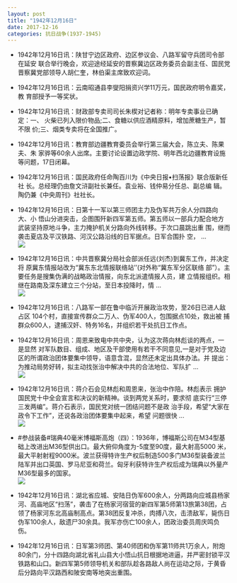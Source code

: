 ```yaml
---
layout: post
title: "1942年12月16日"
date: 2017-12-16
categories: 抗日战争(1937-1945)
---
```


<meta name="referrer" content="no-referrer" />

- 1942年12月16日讯：陕甘宁边区政府、边区参议会、八路军留守兵团司令部在延安 联合举行晚会，欢迎途经延安的晋察冀边区政务委员会副主任、国民党 晋察冀党部领导人胡仁奎，林伯渠主席致欢迎词。 

- 1942年12月16日讯：云南昭通县李燮阳捐资兴学11万元，国民政府明令嘉奖，教 育部授予一等奖状。 

- 1942年12月16日讯：财政部专卖司司长朱楔对记者称：明年专卖事业已确定：一、 火柴已列入限价物品;二、食糖以供应酒精原料，增加蔗糖生产，暂不限 价;三、烟类专卖将在全国推广。 

- 1942年12月16日讯：教育部边疆教育委员会举行第三届大会，陈立夫、陈果夫、朱 家骅等60余人出席。主要讨论设置边政学院、明年西北边疆教育设施 等问题，17日闭幕。 

- 1942年12月16日讯：国民政府任命陶百川为《中央日报•扫荡报》联合版新任社 长。总经理仍由詹文浒副社长兼任。袁业裕、钱仲易分任总、副总编 辑。陶仍兼《中央周刊》社社长。 

- 1942年12月16日讯：日第十一军以第三师团主力及伪军共万余人分四路向大、小 悟山分进突击，企图围歼新四军第五师。第五师以一部兵力配合地方 武装坚持原地斗争，主力掩护机关分路向外线转移。于次口晨跳出重 围，继而袭击夏店及平汉铁路、河汉公路沿线的日军据点。日军合围扑 空， ... <br/><img src="https://wx3.sinaimg.cn/large/aca367d8ly1fmimckv2ecj20c809zglo.jpg" />

- 1942年12月16日讯：中共晋察冀分局社会部派任远(刘杰)到冀东工作，并决定将 原冀东情报站改为“冀东东北情报联络站’’(对外称“冀东军分区联络 部”）。主要任务是搜集伪满的战略政治情报，向东北派遣情报人员，建 立情报组织。相继在路南及深东建立三个分站，至日本投降时，情 ... <br/><img src="https://wx1.sinaimg.cn/large/aca367d8ly1fmikltb8jmj20c809zjrg.jpg" />

- 1942年12月16日讯：八路军一部在鲁中临沂开展政治攻势，至26日已进人敌占区 104个村，直接宣传群众二万人、伪军400人，包围据点10处，救出被 捕群众600人，逮捕汉奸、特务16名，并组织若干处抗日工作点。 

- 1942年12月16日讯：周恩来致电中共中央，认为这次蒋向林彪谈的两点，一是显然 对军队数目、组成、地区及干部使用有若干不同意见,一是对于党及边 区的所谓政治团体要集中领导，语意含混，显然还未定出具体办法。并 提出：为推动局势好转，拟主动找张治中解决中共的合法地位、军队扩 ... <br/><img src="https://wx1.sinaimg.cn/large/aca367d8ly1fmih4ze6lqj20c80euglu.jpg" />

- 1942年12月16日讯：蒋介石会见林彪和周恩来，张治中作陪。林彪表示 拥护国民党十中全会宣言和决议的新精神。谈到两党关系时，要求彻 底实行“三停三发两编”。蒋介石表示，国民党对统一团结问题不是政 治手段，希望“大家在政令下工作”，还说各政治团体要集中起来，希望 问题很快 ... <br/><img src="https://wx4.sinaimg.cn/large/aca367d8ly1fmifejbz61j20c80ayaa5.jpg" />

- #参战装备#瑞典40毫米博福斯高炮（四）：1936年，博福斯公司在M34型基础上改进出M36型供出口。最大俯仰角度为-5度至90度，最大射高5000 米，最大平射射程9000米。波兰获得特许生产权后制造500多门M36型装备波兰陆军并出口英国、罗马尼亚和荷兰。匈牙利获特许生产权后成为瑞典以外量产M36型最多的国家。 <br/><img src="https://wx1.sinaimg.cn/large/aca367d8ly1fmido6t0hzj207s12ctew.jpg" />

- 1942年12月16日讯：湖北省应城、安陆日伪军600余人，分两路向应城县杨家河、高庙地区“扫荡”，袭击了在杨家河宿营的新四军第5师第13旅第38团，占领了杨家河东北高庙制高点。第38团反复冲杀，肉搏八次，击溃敌军，毙伤日伪军100余人，敌遗尸30余具。我军亦伤亡100余人，团政治委员周庆鸣负伤。 

- 1942年12月16日讯：日军第3师团、第40师团和伪军第11师共1万余人，附炮80余门，分十四路向湖北省礼山县大小悟山抗日根据地进逼，并严密封锁平汉铁路和山口。新四军第5师领导机关和部队趁各路敌人尚在运动之际，于黄昏后分路向平汉路西和陂安南等地突出重围。 

